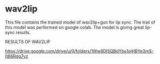 # wav2lip
This file contains the trained model of wav2lip+gun for lip sync.
The trail of this model was performed on google colab.
The model is giving great lip-sync results.




RESULTS OF WAV2LIP

https://drive.google.com/drive/u/0/folders/1Ww6DISQBdYbs1ojHBYe3mS-066Rdg7vz 
